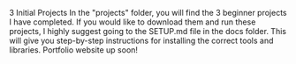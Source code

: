 3 Initial Projects
In the "projects" folder, you will find the 3 beginner projects I have completed. If you would like to download them and run these projects, I highly suggest going to the SETUP.md file in the docs folder. This will give you step-by-step instructions for installing the correct tools and libraries. Portfolio website up soon!
